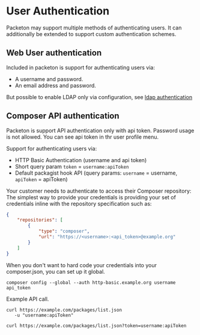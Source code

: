 # User Authentication

Packeton may support multiple methods of authenticating users. It can additionally be extended to support 
custom authentication schemes.

## Web User authentication
Included in packeton is support for authenticating users via:

* A username and password.
* An email address and password.

But possible to enable LDAP only via configuration, see [ldap authentication](./authentication-ldap.md)

## Composer API authentication

Packeton is support API authentication only with api token. Password usage is not allowed. 
You can see api token in thr user profile menu.

Support for authenticating users via:
* HTTP Basic Authentication (username and api token)
* Short query param `token` = `username:apiToken`
* Default packagist hook API (query params: `username` = username, `apiToken` = apiToken) 

Your customer needs to authenticate to access their Composer repository:
The simplest way to provide your credentials is providing your set of credentials inline with the repository specification such as:

```json
{
    "repositories": [
        {
            "type": "composer",
            "url": "https://<username>:<api_token>@example.org"
        }
    ]
}
```

When you don't want to hard code your credentials into your composer.json, you can set up it global.

```
composer config --global --auth http-basic.example.org username api_token
```

Example API call.

```
curl https://example.com/packages/list.json
   -u "username:apiToken"
```

```
curl https://example.com/packages/list.json?token=username:apiToken
```
